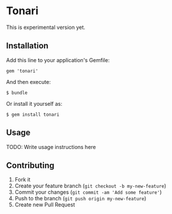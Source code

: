 # Tonari

This is experimental version yet.

## Installation

Add this line to your application's Gemfile:

    gem 'tonari'

And then execute:

    $ bundle

Or install it yourself as:

    $ gem install tonari

## Usage

TODO: Write usage instructions here

## Contributing

1. Fork it
2. Create your feature branch (`git checkout -b my-new-feature`)
3. Commit your changes (`git commit -am 'Add some feature'`)
4. Push to the branch (`git push origin my-new-feature`)
5. Create new Pull Request
